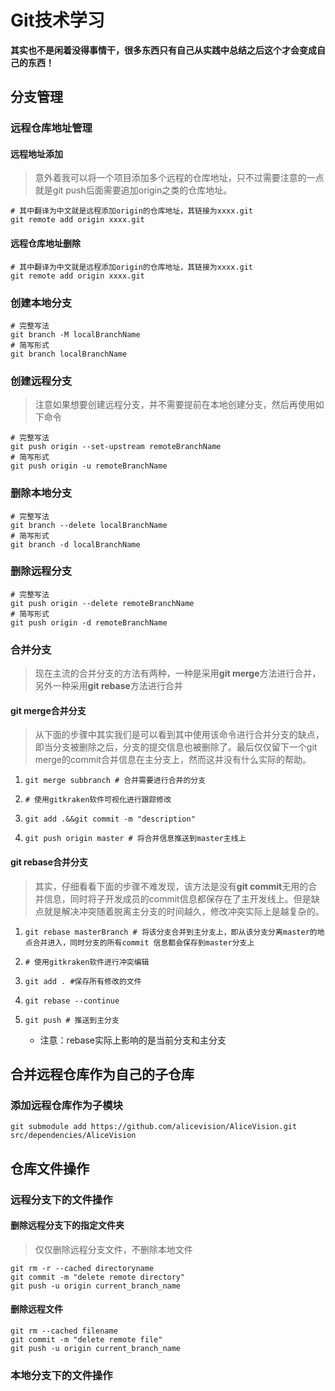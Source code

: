 # Git技术学习

**其实也不是闲着没得事情干，很多东西只有自己从实践中总结之后这个才会变成自己的东西！**

## 分支管理

### 远程仓库地址管理

#### 远程地址添加

> 意外着我可以将一个项目添加多个远程的仓库地址，只不过需要注意的一点就是git push后面需要追加origin之类的仓库地址。

```shell
# 其中翻译为中文就是远程添加origin的仓库地址，其链接为xxxx.git
git remote add origin xxxx.git
```

#### 远程仓库地址删除

```shell
# 其中翻译为中文就是远程添加origin的仓库地址，其链接为xxxx.git
git remote add origin xxxx.git
```

### 创建本地分支

```shell
# 完整写法
git branch -M localBranchName
# 简写形式
git branch localBranchName
```

### 创建远程分支

> 注意如果想要创建远程分支，并不需要提前在本地创建分支，然后再使用如下命令

```shell
# 完整写法
git push origin --set-upstream remoteBranchName
# 简写形式
git push origin -u remoteBranchName
```

### 删除本地分支

```shell
# 完整写法
git branch --delete localBranchName
# 简写形式
git branch -d localBranchName
```

### 删除远程分支

```shell
# 完整写法
git push origin --delete remoteBranchName
# 简写形式
git push origin -d remoteBranchName
```

### 合并分支

> 现在主流的合并分支的方法有两种，一种是采用**git merge**方法进行合并，另外一种采用**git rebase**方法进行合并

#### git merge合并分支

> 从下面的步骤中其实我们是可以看到其中使用该命令进行合并分支的缺点，即当分支被删除之后，分支的提交信息也被删除了。最后仅仅留下一个git merge的commit合并信息在主分支上，然而这并没有什么实际的帮助。

1. ```shell
   git merge subbranch # 合并需要进行合并的分支
   ```

2. ```shell
   # 使用gitkraken软件可视化进行跟踪修改
   ```

3. ```shell
   git add .&&git commit -m "description" 
   ```

4. ```shell
   git push origin master # 将合并信息推送到master主线上
   ```

#### git rebase合并分支

> 其实，仔细看看下面的步骤不难发现，该方法是没有**git commit**无用的合并信息，同时将子开发成员的commit信息都保存在了主开发线上。但是缺点就是解决冲突随着脱离主分支的时间越久，修改冲突实际上是越复杂的。

1. ```shell
   git rebase masterBranch # 将该分支合并到主分支上，即从该分支分离master的地点合并进入，同时分支的所有commit 信息都会保存到master分支上
   ```

2. ```shell
   # 使用gitkraken软件进行冲突编辑
   ```

3. ```shell
   git add . #保存所有修改的文件
   ```

4. ```shell
   git rebase --continue
   ```

5. ```shell
   git push # 推送到主分支
   ```

   * 注意：rebase实际上影响的是当前分支和主分支

## 合并远程仓库作为自己的子仓库

### 添加远程仓库作为子模块

```shell
git submodule add https://github.com/alicevision/AliceVision.git src/dependencies/AliceVision
```

## 仓库文件操作

### 远程分支下的文件操作

#### 删除远程分支下的指定文件夹

> 仅仅删除远程分支文件，不删除本地文件

```shell
git rm -r --cached directoryname
git commit -m "delete remote directory"
git push -u origin current_branch_name
```

#### 删除远程文件

```shell
git rm --cached filename
git commit -m "delete remote file"
git push -u origin current_branch_name
```

### 本地分支下的文件操作
